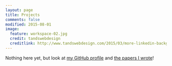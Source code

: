 ```yaml
---
layout: page
title: Projects
comments: false
modified: 2015-08-01
image:
  feature: workspace-02.jpg
  credit: tandswebdesign
  creditlink: http://www.tandswebdesign.com/2015/03/more-linkedin-background
---
```


Nothing here yet, but look at [my GitHub profile](https://github.com/s-j) and [the papers I wrote](http://s-j.github.io/publications/)!
